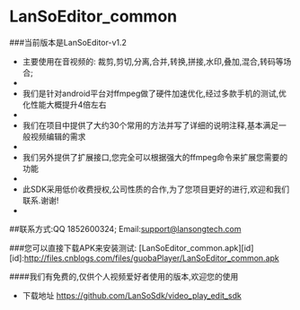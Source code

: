 # LanSoEditor_common

###当前版本是LanSoEditor-v1.2

*  主要使用在音视频的: 裁剪,剪切,分离,合并,转换,拼接,水印,叠加,混合,转码等场合;
*  
*  我们是针对android平台对ffmpeg做了硬件加速优化,经过多款手机的测试,优化性能大概提升4倍左右
*  
*  我们在项目中提供了大约30个常用的方法并写了详细的说明注释,基本满足一般视频编辑的需求
*  
*  我们另外提供了扩展接口,您完全可以根据强大的ffmpeg命令来扩展您需要的功能
*  
*  此SDK采用低价收费授权,公司性质的合作,为了您项目更好的进行,欢迎和我们联系.谢谢!
*  

##联系方式:QQ 1852600324; Email:support@lansongtech.com

###您可以直接下载APK来安装测试:
  [LanSoEditor_common.apk][id]
[id]:http://files.cnblogs.com/files/guobaPlayer/LanSoEditor_common.apk 


####我们有免费的,仅供个人视频爱好者使用的版本,欢迎您的使用
*   下载地址 https://github.com/LanSoSdk/video_play_edit_sdk   





